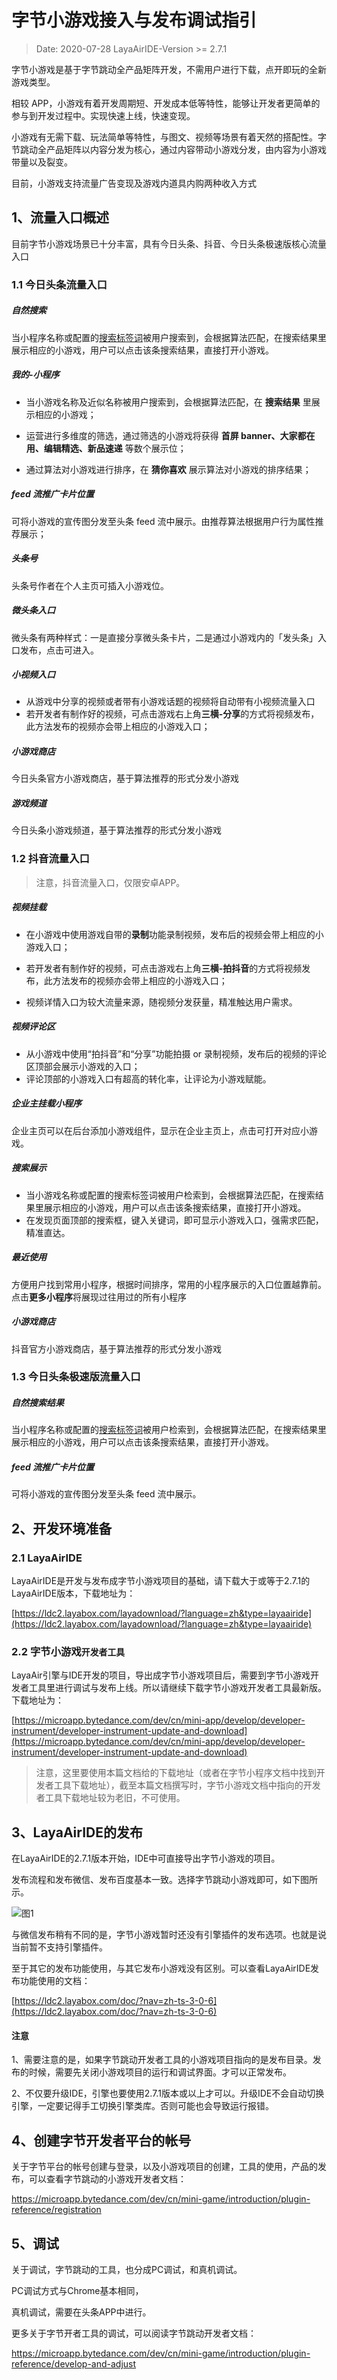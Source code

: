 # 字节小游戏接入与发布调试指引

> Date:  2020-07-28   LayaAirIDE-Version >=  2.7.1

字节小游戏是基于字节跳动全产品矩阵开发，不需用户进行下载，点开即玩的全新游戏类型。

相较 APP，小游戏有着开发周期短、开发成本低等特性，能够让开发者更简单的参与到开发过程中。实现快速上线，快速变现。

小游戏有无需下载、玩法简单等特性，与图文、视频等场景有着天然的搭配性。字节跳动全产品矩阵以内容分发为核心，通过内容带动小游戏分发，由内容为小游戏带量以及裂变。

目前，小游戏支持流量广告变现及游戏内道具内购两种收入方式



## 1、流量入口概述

目前字节小游戏场景已十分丰富，具有今日头条、抖音、今日头条极速版核心流量入口

### 1.1 今日头条流量入口

##### 自然搜索

当小程序名称或配置的[搜索标签词](https://microapp.bytedance.com/dev/cn/mini-game/introduction/plugin-reference/publish-mini-app)被用户搜索到，会根据算法匹配，在搜索结果里展示相应的小游戏，用户可以点击该条搜索结果，直接打开小游戏。

##### 我的-小程序

- 当小游戏名称及近似名称被用户搜索到，会根据算法匹配，在 **搜索结果** 里展示相应的小游戏；

- 运营进行多维度的筛选，通过筛选的小游戏将获得 **首屏 banner、大家都在用、编辑精选、新品速递** 等数个展示位；

- 通过算法对小游戏进行排序，在 **猜你喜欢** 展示算法对小游戏的排序结果；

##### feed 流推广卡片位置

可将小游戏的宣传图分发至头条 feed 流中展示。由推荐算法根据用户行为属性推荐展示；

##### 头条号

头条号作者在个人主页可插入小游戏位。

##### 微头条入口

微头条有两种样式：一是直接分享微头条卡片，二是通过小游戏内的「发头条」入口发布，点击可进入。

##### 小视频入口

- 从游戏中分享的视频或者带有小游戏话题的视频将自动带有小视频流量入口
- 若开发者有制作好的视频，可点击游戏右上角**三横-分享**的方式将视频发布，此方法发布的视频亦会带上相应的小游戏入口；

##### 小游戏商店

今日头条官方小游戏商店，基于算法推荐的形式分发小游戏

##### 游戏频道

今日头条小游戏频道，基于算法推荐的形式分发小游戏

### 1.2 抖音流量入口

> 注意，抖音流量入口，仅限安卓APP。

##### 视频挂载

- 在小游戏中使用游戏自带的**录制**功能录制视频，发布后的视频会带上相应的小游戏入口；

- 若开发者有制作好的视频，可点击游戏右上角**三横-拍抖音**的方式将视频发布，此方法发布的视频亦会带上相应的小游戏入口；

- 视频详情入口为较大流量来源，随视频分发获量，精准触达用户需求。

##### 视频评论区

- 从小游戏中使用“拍抖音”和“分享”功能拍摄 or 录制视频，发布后的视频的评论区顶部会展示小游戏的入口；
- 评论顶部的小游戏入口有超高的转化率，让评论为小游戏赋能。

##### 企业主挂载小程序

企业主页可以在后台添加小游戏组件，显示在企业主页上，点击可打开对应小游戏。

##### 搜索展示

- 当小游戏名称或配置的搜索标签词被用户检索到，会根据算法匹配，在搜索结果里展示相应的小游戏，用户可以点击该条搜索结果，直接打开小游戏。
- 在发现页面顶部的搜索框，键入关键词，即可显示小游戏入口，强需求匹配，精准直达。

##### 最近使用

方便用户找到常用小程序，根据时间排序，常用的小程序展示的入口位置越靠前。点击**更多小程序**将展现过往用过的所有小程序

##### 小游戏商店

抖音官方小游戏商店，基于算法推荐的形式分发小游戏

### 1.3 今日头条极速版流量入口

##### 自然搜索结果

当小程序名称或配置的[搜索标签词](https://developer.toutiao.com/docs/intro/create.html#第三步：设置搜索关键词与分享)被用户检索到，会根据算法匹配，在搜索结果里展示相应的小游戏，用户可以点击该条搜索结果，直接打开小游戏。

##### feed 流推广卡片位置

可将小游戏的宣传图分发至头条 feed 流中展示。




## 2、开发环境准备

### 2.1 LayaAirIDE

LayaAirIDE是开发与发布成字节小游戏项目的基础，请下载大于或等于2.7.1的LayaAirIDE版本，下载地址为：

[https://ldc2.layabox.com/layadownload/?language=zh&type=layaairide](https://ldc2.layabox.com/layadownload/?language=zh&type=layaairide)

### 2.2 字节小游戏`开发者工具`

LayaAir引擎与IDE开发的项目，导出成字节小游戏项目后，需要到字节小游戏开发者工具里进行调试与发布上线。所以请继续下载字节小游戏开发者工具最新版。下载地址为：

[https://microapp.bytedance.com/dev/cn/mini-app/develop/developer-instrument/developer-instrument-update-and-download](https://microapp.bytedance.com/dev/cn/mini-app/develop/developer-instrument/developer-instrument-update-and-download)

> 注意，这里要使用本篇文档给的下载地址（或者在字节小程序文档中找到开发者工具下载地址），截至本篇文档撰写时，字节小游戏文档中指向的开发者工具下载地址较为老旧，不可使用。



## 3、LayaAirIDE的发布

在LayaAirIDE的2.7.1版本开始，IDE中可直接导出字节小游戏的项目。

发布流程和发布微信、发布百度基本一致。选择字节跳动小游戏即可，如下图所示。

![图1](img/1.png) 

与微信发布稍有不同的是，字节小游戏暂时还没有引擎插件的发布选项。也就是说当前暂不支持引擎插件。

至于其它的发布功能使用，与其它发布小游戏没有区别。可以查看LayaAirIDE发布功能使用的文档：

[https://ldc2.layabox.com/doc/?nav=zh-ts-3-0-6](https://ldc2.layabox.com/doc/?nav=zh-ts-3-0-6)

#### 注意

1、需要注意的是，如果字节跳动开发者工具的小游戏项目指向的是发布目录。发布的时候，需要先关闭小游戏项目的运行和调试界面。才可以正常发布。

2、不仅要升级IDE，引擎也要使用2.7.1版本或以上才可以。升级IDE不会自动切换引擎，一定要记得手工切换引擎类库。否则可能也会导致运行报错。

## 4、创建字节开发者平台的帐号

关于字节平台的帐号创建与登录，以及小游戏项目的创建，工具的使用，产品的发布，可以查看字节跳动的小游戏开发者文档：

https://microapp.bytedance.com/dev/cn/mini-game/introduction/plugin-reference/registration


## 5、调试

关于调试，字节跳动的工具，也分成PC调试，和真机调试。

PC调试方式与Chrome基本相同，

真机调试，需要在头条APP中进行。

更多关于字节开者工具的调试，可以阅读字节跳动开发者文档：

https://microapp.bytedance.com/dev/cn/mini-game/introduction/plugin-reference/develop-and-adjust



